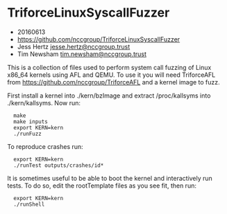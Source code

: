 # TriforceLinuxSyscallFuzzer
* 20160613
* https://github.com/nccgroup/TriforceLinuxSyscallFuzzer
* Jess Hertz <jesse.hertz@nccgroup.trust>
* Tim Newsham <tim.newsham@nccgroup.trust>

This is a collection of files used to perform system call
fuzzing of Linux x86_64 kernels using AFL and QEMU.  To use 
it you will need TriforceAFL from https://github.com/nccgroup/TriforceAFL
and a kernel image to fuzz.

First install a kernel into ./kern/bzImage and extract /proc/kallsyms
into ./kern/kallsyms.  Now run:

```
  make
  make inputs
  export KERN=kern
  ./runFuzz
```

To reproduce crashes run:

```
  export KERN=kern
  ./runTest outputs/crashes/id*
```

It is sometimes useful to be able to boot the kernel and interactively 
run tests.  To do so, edit the rootTemplate files as you see fit, then run:

```
  export KERN=kern
  ./runShell
```

